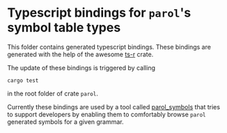 # Typescript bindings for `parol`'s symbol table types

This folder contains generated typescript bindings.
These bindings are generated with the help of the awesome
[ts-r](https://github.com/Aleph-Alpha/ts-rs.git) crate.

The update of these bindings is triggered by calling

```shell
cargo test
```

in the root folder of crate `parol`.

Currently these bindings are used by a tool called
[parol_symbols](https://github.com/jsinger67/parol_symbols.git) that tries to support developers by
enabling them to comfortably browse `parol` generated symbols for a given grammar.
